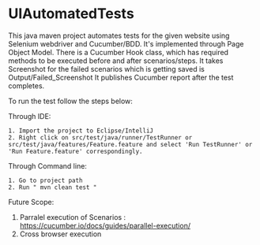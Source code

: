 # UIAutomatedTests

This java maven project automates tests for the given website using Selenium webdriver and Cucumber/BDD. It's implemented through Page Object Model. There is a Cucumber Hook class, which has required methods to be executed before and after scenarios/steps. It takes Screenshot for the failed scenarios which is getting saved is Output/Failed_Screenshot It publishes Cucumber report after the test completes.

To run the test follow the steps below:

Through IDE:

    1. Import the project to Eclipse/IntelliJ
    2. Right click on src/test/java/runner/TestRunner or src/test/java/features/Feature.feature and select 'Run TestRunner' or 'Run Feature.feature' correspondingly.
Through Command line:

    1. Go to project path
    2. Run " mvn clean test "

Future Scope: 
1. Parralel execution of Scenarios : https://cucumber.io/docs/guides/parallel-execution/
2. Cross browser execution
